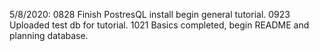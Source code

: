 5/8/2020:
0828 Finish PostresQL install begin general tutorial.
0923 Uploaded test db for tutorial.
1021 Basics completed, begin README and planning database.